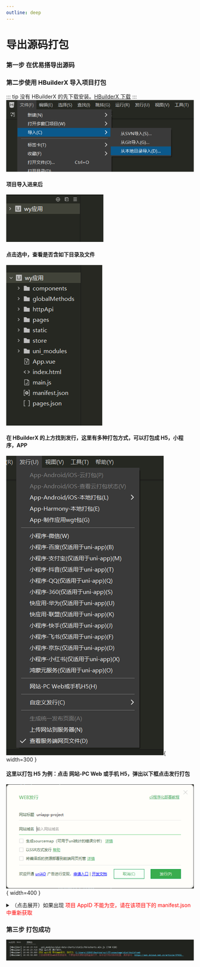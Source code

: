 ```yaml
---
outline: deep
---
```


# 导出源码打包

### 第一步 在优易搭导出源码

### 第二步使用 HBuilderX 导入项目打包

::: tip
没有 HBuilderX 的先下载安装。[HBuilderX 下载](https://www.dcloud.io/hbuilderx.html)
:::
![](/public/export-code/importhbuildx.png)

#### 项目导入进来后

![](/public/export-code/importhbuildx2.png)

#### 点击选中，查看是否含如下目录及文件

![](/public/export-code/importhbuildx3.png)

#### 在 HBuilderX 的上方找到发行，这里有多种打包方式，可以打包成 H5，小程序，APP

![](/public/export-code/importhbuildx4.png){ width=300 }

#### 这里以打包 H5 为例：点击 网站-PC Web 或手机 H5，弹出以下框点击发行打包

![](/public/export-code/no-appid-tips.png){ width=400 }

<details>
    <summary>（点击展开）如果出现 <span style="color: red;">项目 AppID 不能为空，请在该项目下的 manifest.json 中重新获取</span></summary>

::: warning 来到 manifest.json 点重新获取

![](/public/export-code/no-appid.png)

**获取成功之后我们可以接着上面的步骤继续打包了**

---

也可以把这个 AppID 复制到优易搭我们的项目当中。要不然每次导出都要获取 AppID。
以下是把 AppID 复制到优易搭项目的流程。

1. 点击源码视图
   ![](/public/export-code/click-source-code.png){ width=200 }
2. 复制 appid
   ![](/public/export-code/copy-appid.png)
3. 来到优易搭，点击应用文件
   ![](/public/export-code/app-file.png)
4. 找到 应用配置把，appid 复制进去
   ![](/public/export-code/manifest.png)
5. 结束。
:::
</details>

### 第三步 打包成功

![](/public/export-code/build-success.png)
